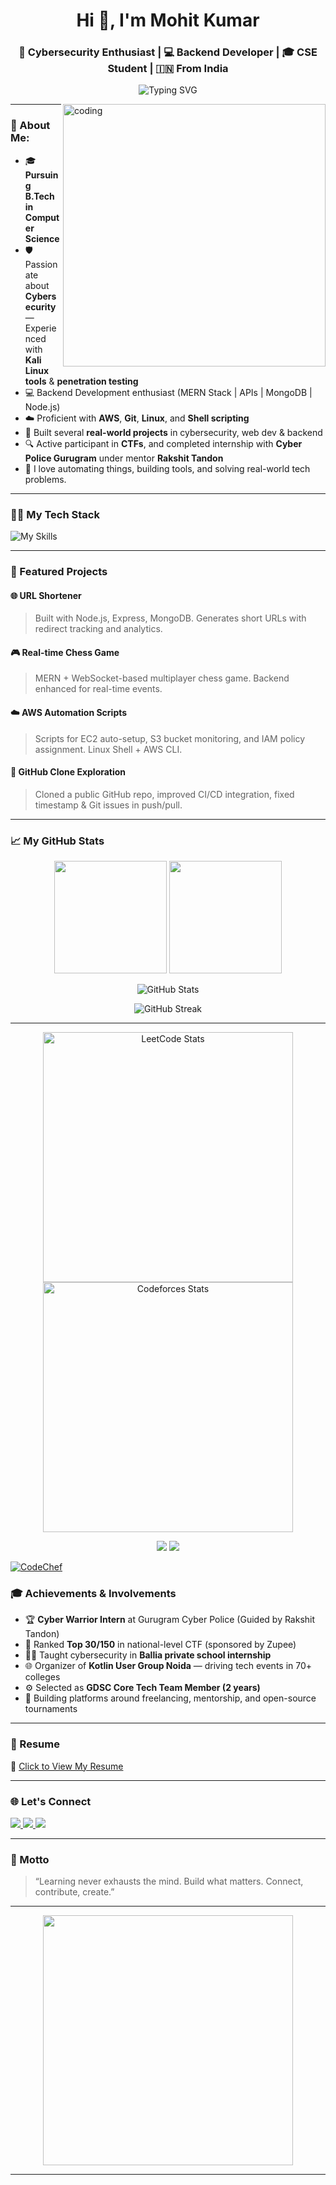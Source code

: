 <!-- GitHub Profile README for Mohit Kumar -->

<h1 align="center">Hi 👋, I'm Mohit Kumar</h1>
<h3 align="center">🔐 Cybersecurity Enthusiast | 💻 Backend Developer | 🎓 CSE Student | 🇮🇳 From India</h3>

<p align="center">
  <img src="https://readme-typing-svg.herokuapp.com?font=Fira+Code&size=24&pause=1000&color=00BFFF&width=435&lines=Full+Stack+Developer;Cyber+Security+Explorer;Backend+Developer;Learning+Everyday" alt="Typing SVG" />
</p>

<img align="right" alt="coding" width="420" src="https://i.pinimg.com/originals/f1/e7/34/f1e734f9cade86fe737a9aa404ad5677.gif" />

---

### 🧠 About Me:

- 🎓 **Pursuing B.Tech in Computer Science**
- 🛡️ Passionate about **Cybersecurity** — Experienced with **Kali Linux tools** & **penetration testing**
- 💻 Backend Development enthusiast (MERN Stack | APIs | MongoDB | Node.js)
- ☁️ Proficient with **AWS**, **Git**, **Linux**, and **Shell scripting**
- 🧪 Built several **real-world projects** in cybersecurity, web dev & backend
- 🔍 Active participant in **CTFs**, and completed internship with **Cyber Police Gurugram** under mentor **Rakshit Tandon**
- 🔧 I love automating things, building tools, and solving real-world tech problems.

---

### 🧑‍💻 My Tech Stack

![My Skills](https://skillicons.dev/icons?i=js,html,css,react,nodejs,mongodb,express,python,java,git,github,aws,linux,figma,vscode,typescript,docker,postman,sublime,azure,gcp,redux,bootstrap,tailwind)

---

### 📌 Featured Projects



#### 🌐 URL Shortener
> Built with Node.js, Express, MongoDB. Generates short URLs with redirect tracking and analytics.

#### 🎮 Real-time Chess Game
> MERN + WebSocket-based multiplayer chess game. Backend enhanced for real-time events.

#### ☁️ AWS Automation Scripts
> Scripts for EC2 auto-setup, S3 bucket monitoring, and IAM policy assignment. Linux Shell + AWS CLI.

#### 🔗 GitHub Clone Exploration
> Cloned a public GitHub repo, improved CI/CD integration, fixed timestamp & Git issues in push/pull.

---

### 📈 My GitHub Stats

<p align="center">
  <img src="https://github-readme-stats.vercel.app/api?username=mohitkumar1322&show_icons=true&theme=radical&hide_border=true" height="180"/>
  <img src="https://github-readme-stats.vercel.app/api/top-langs/?username=mohitkumar1322&layout=compact&theme=radical&hide_border=true" height="180"/>
</p>
<p align="center">
  <img src="https://github-readme-stats.vercel.app/api?username=mohitkumar1322&show_icons=true&theme=radical" alt="GitHub Stats" />
</p>
<p align="center">
 <img src="https://streak-stats.vercel.app?user=mohitkumar1322&theme=tokyonight" alt="GitHub Streak"/>

</p>

---

<p align="center"> <!-- LeetCode Card --> <img src="https://leetcard.jacoblin.cool/mohiitkumar?theme=dark&font=Fira+Code&ext=contest" width="400" alt="LeetCode Stats" /> <!-- Codeforces Card --> <a href="https://codeforces.com/profile/mohit_13_k" target="_blank"> <img src="https://cf.leed.at?id=mohit_13_k" width="400" alt="Codeforces Stats" /> </a> </p> <p align="center"> <img src="https://img.shields.io/badge/LeetCode-150%2B%20Questions-orange?style=for-the-badge&logo=leetcode" /> <img src="https://img.shields.io/badge/Codeforces-Active%20Participant-blue?style=for-the-badge&logo=codeforces" /> </p>




[![CodeChef](https://img.shields.io/badge/CodeChef-Profile-orange?style=for-the-badge&logo=codechef)](https://www.codechef.com/users/your_codechef_username)
### 🎓 Achievements & Involvements

- 🏆 **Cyber Warrior Intern** at Gurugram Cyber Police (Guided by Rakshit Tandon)
- 🥇 Ranked **Top 30/150** in national-level CTF (sponsored by Zupee)
- 🧑‍🏫 Taught cybersecurity in **Ballia private school internship**
- 🌐 Organizer of **Kotlin User Group Noida** — driving tech events in 70+ colleges
- ⚙️ Selected as **GDSC Core Tech Team Member (2 years)**
- 📌 Building platforms around freelancing, mentorship, and open-source tournaments

---

### 📄 Resume

📝 [Click to View My Resume](https://drive.google.com/file/d/1pGxvh-FwMciiIiLI4ELpGNrBNjqWrjOh/view?usp=drive_link)

---

### 🌐 Let's Connect

<p align="left">
  <a href="https://linkedin.com/in/mohit-kumar-205101245/" target="_blank">
    <img src="https://img.shields.io/badge/LinkedIn-blue?logo=linkedin&logoColor=white&style=for-the-badge" />
  </a>
  <a href="https://instagram.com/mohit__k135" target="_blank">
    <img src="https://img.shields.io/badge/Instagram-red?logo=instagram&logoColor=white&style=for-the-badge" />
  </a>
  <a href="mailto:mohit1352kumar@gmail.com">
    <img src="https://img.shields.io/badge/Gmail-Red?logo=gmail&logoColor=white&style=for-the-badge" />
  </a>
</p>

---

### 🧠 Motto

> “Learning never exhausts the mind. Build what matters. Connect, contribute, create.”

---

<p align="center">
  <img src="https://media.giphy.com/media/SWoSkN6DxTszqIKEqv/giphy.gif" width="400" />
</p>

---

